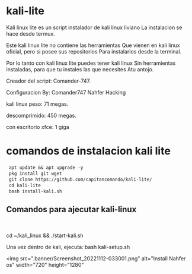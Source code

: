 # kali-lite

Kali linux lite es un script instalador de kali linux liviano
La instalacion se hace desde termux.

Este kali linux lite no contiene las herramientas
Que vienen en kali linux oficial, pero si posee sus repositorios
Para instalarlos desde la terminal.

Por lo tanto con kali linux lite puedes tener kali linux
Sin herramientas instaladas, para que tu instales las que necesites
Atu antojo.

Creador del script: Comander-747.

Configuracion By: Comander747     Nahfer Hacking

kali linux peso: 71 megas.

descomprimido: 450 megas.

con escritorio xfce: 1 giga

<h1> comandos de instalacion kali lite </h1>


     apt update && apt upgrade -y
     pkg install git wget
     git clone https://github.com/capitancomando/kali-lite/
     cd kali-lite 
     bash install-kali.sh

<h2>Comandos para ajecutar kali-linux</h2><br>

cd ~/kali_linux && ./start-kali.sh

Una vez dentro de kali, ejecuta:  bash kali-setup.sh
<p>

<img src=".banner/Screenshot_20221112-033001.png"
     alt="Install Nahfer os"
     width="720"
     height="1280"<br>

